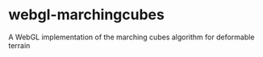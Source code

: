 webgl-marchingcubes
===================

A WebGL implementation of the marching cubes algorithm for deformable terrain
